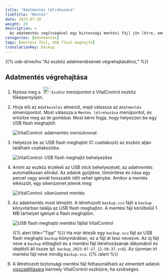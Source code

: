 ```yaml
---
title: "Adatmentés létrehozása"
linkTitle: "Mentés"
date: 2023-07-20
weight: 20
description: >
  Az adatmentés segítségével egy biztonsági mentési fájl jön létre, amely tartalmazza a VitalControl eszközön tárolt összes adatot.
categories: [Adatmentés]
tags: [mentési fájl, USB flash meghajtó]
translationKey: backup
---
```

{{% usb-drive/hu "Az eszköz adatmentésének végrehajtásához," %}}

## Adatmentés végrehajtása

1. Nyissa meg a &nbsp;<img src="/icons/device.svg" width="23" align="bottom" alt="Eszköz" /> `Eszköz` menüpontot a VitalControl eszköz főképernyőjén.

2. Hívja elő az `Adatkezelés` almenüt, majd válassza az `Adatmentés` almenüpontot. Most válassza a `Mentés létrehozása` menüpontot, és erősítse meg az `OK` gombbal. Most kérni fogja, hogy helyezzen be egy USB flash meghajtót:

   ![VitalControl: adatmentés menüútvonal](../images/backup.png "Adatmentés előhívása")

3. Helyezze be az USB flash meghajtót (C csatlakozó) az eszköz alján található csatlakozóba.

   ![VitalControl: USB flash meghajtó behelyezése](/images/firmware/update/plug-in-dual-usb-stick.svg "USB flash meghajtó behelyezése")

4. Amint az eszköz érzékeli az USB stick behelyezését, az adatmentés automatikusan elindul. Az adatok gyűjtése, tömörítése és írása egy percet vagy annál hosszabb időt vehet igénybe. Amikor a mentés elkészült, egy sikerüzenet jelenik meg:

   ![VitalControl: sikerüzenet mentés](../images/backup-done.png "Sikeres adatmentés")

5. Az adatmentés most létrejött. A létrehozott `backup.vcu` fájlt a `backup` könyvtárban találja az USB flash meghajtón. A mentési fájl körülbelül 1 MB tárhelyet igényel a flash meghajtón.

   ![USB flash meghajtó mentési fájllal VitalControl](../images/backup-file.png "USB flash meghajtó mentési fájllal")

   {{% alert title="Tipp" %}}
  Ha már létezik egy `backup.vcu` fájl az USB flash meghajtó `backup` könyvtárában, ez a fájl át lesz nevezve. Az új fájl neve a `backup` előtagból és a mentési fájl létrehozásának dátumából és idejéből áll össze (pl. `backup_2023-07-17_12-50-37.vcb`). Az újonnan írt mentési fájl neve mindig `backup.vcu`.
    {{% /alert %}}


6. A létrehozott biztonsági mentési fájl felhasználható az elmentett adatok [visszaállítására](../restore) bármely VitalControl eszközre, ha szükséges.
